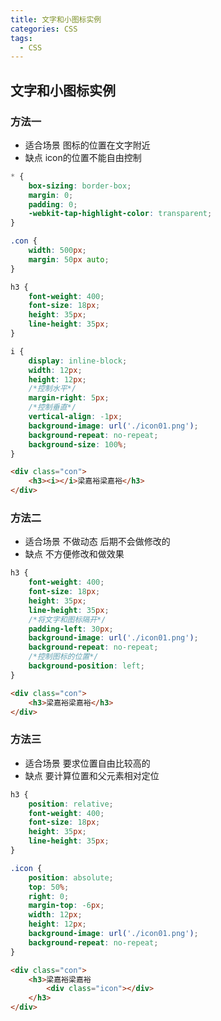 ```yaml
---
title: 文字和小图标实例
categories: CSS
tags:
  - CSS
---
```




## 文字和小图标实例

### 方法一

- 适合场景 图标的位置在文字附近
- 缺点 icon的位置不能自由控制

```css
* {
    box-sizing: border-box;
    margin: 0;
    padding: 0;
    -webkit-tap-highlight-color: transparent;
}

.con {
    width: 500px;
    margin: 50px auto;
}

h3 {
    font-weight: 400;
    font-size: 18px;
    height: 35px;
    line-height: 35px;
}

i {
    display: inline-block;
    width: 12px;
    height: 12px;
    /*控制水平*/
    margin-right: 5px;
    /*控制垂直*/
    vertical-align: -1px;
    background-image: url('./icon01.png');
    background-repeat: no-repeat;
    background-size: 100%;
}
```

```html
<div class="con">
    <h3><i></i>梁嘉裕梁嘉裕</h3>
</div>
```

### 方法二

- 适合场景 不做动态 后期不会做修改的
- 缺点 不方便修改和做效果

```css
h3 {
    font-weight: 400;
    font-size: 18px;
    height: 35px;
    line-height: 35px;
    /*将文字和图标隔开*/
    padding-left: 30px;
    background-image: url('./icon01.png');
    background-repeat: no-repeat;
    /*控制图标的位置*/
    background-position: left;
}
```

```html
<div class="con">
    <h3>梁嘉裕梁嘉裕</h3>
</div>
```

### 方法三

- 适合场景 要求位置自由比较高的
- 缺点 要计算位置和父元素相对定位

```css
h3 {
    position: relative;
    font-weight: 400;
    font-size: 18px;
    height: 35px;
    line-height: 35px;
}

.icon {
    position: absolute;
    top: 50%;
    right: 0;
    margin-top: -6px;
    width: 12px;
    height: 12px;
    background-image: url('./icon01.png');
    background-repeat: no-repeat;
}
```


```html
<div class="con">
    <h3>梁嘉裕梁嘉裕
        <div class="icon"></div>
    </h3>
</div>
```